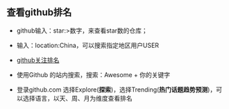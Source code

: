 ## 查看github排名
- github输入：star:>数字，来查看star数的仓库；
- 输入：location:China，可以搜索指定地区用户USER
- [github关注排名][a83fdeaa]
- 使用Github 的站内搜索，搜索：Awesome + 你的关键字
- 登录github.com 选择Explore(**探索**)，选择Trending(**热门话题趋势预测**)，可以选择语言，以天、周、月为维度查看排名

  [a83fdeaa]: http://githubranking.com/ "github关注排名"
